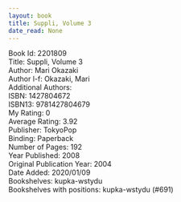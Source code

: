 ```yaml
---
layout: book
title: Suppli, Volume 3
date_read: None
---
```


Book Id: 2201809<br />
Title: Suppli, Volume 3<br />
Author: Mari Okazaki<br />
Author l-f: Okazaki, Mari<br />
Additional Authors: <br />
ISBN: 1427804672<br />
ISBN13: 9781427804679<br />
My Rating: 0<br />
Average Rating: 3.92<br />
Publisher: TokyoPop<br />
Binding: Paperback<br />
Number of Pages: 192<br />
Year Published: 2008<br />
Original Publication Year: 2004<br />
Date Added: 2020/01/09<br />
Bookshelves: kupka-wstydu<br />
Bookshelves with positions: kupka-wstydu (#691)<br />

